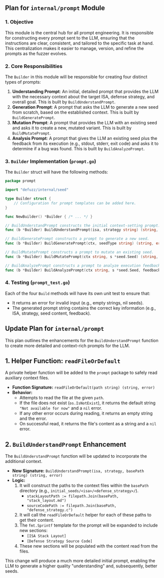 ## Plan for `internal/prompt` Module

### 1. Objective

This module is the central hub for all prompt engineering. It is responsible for constructing every prompt sent to the LLM, ensuring that the instructions are clear, consistent, and tailored to the specific task at hand. This centralization makes it easier to manage, version, and refine the prompts as the fuzzer evolves.

### 2. Core Responsibilities

The `Builder` in this module will be responsible for creating four distinct types of prompts:

1.  **Understanding Prompt**: An initial, detailed prompt that provides the LLM with the necessary context about the target ISA, defense strategy, and overall goal. This is built by `BuildUnderstandPrompt`.
2.  **Generation Prompt**: A prompt that asks the LLM to generate a new seed from scratch, based on the established context. This is built by `BuildGeneratePrompt`.
3.  **Mutation Prompt**: A prompt that provides the LLM with an existing seed and asks it to create a new, mutated variant. This is built by `BuildMutatePrompt`.
4.  **Analysis Prompt**: A prompt that gives the LLM an existing seed plus the feedback from its execution (e.g., stdout, stderr, exit code) and asks it to determine if a bug was found. This is built by `BuildAnalyzePrompt`.

### 3. `Builder` Implementation (`prompt.go`)

The `Builder` struct will have the following methods:

```go
package prompt

import "defuzz/internal/seed"

type Builder struct {
    // Configuration for prompt templates can be added here.
}

func NewBuilder() *Builder { /* ... */ }

// BuildUnderstandPrompt constructs the initial context-setting prompt.
func (b *Builder) BuildUnderstandPrompt(isa, strategy string) (string, error) { /* ... */ }

// BuildGeneratePrompt constructs a prompt to generate a new seed.
func (b *Builder) BuildGeneratePrompt(ctx, seedType string) (string, error) { /* ... */ }

// BuildMutatePrompt constructs a prompt to mutate an existing seed.
func (b *Builder) BuildMutatePrompt(ctx string, s *seed.Seed) (string, error) { /* ... */ }

// BuildAnalyzePrompt constructs a prompt to analyze execution feedback.
func (b *Builder) BuildAnalyzePrompt(ctx string, s *seed.Seed, feedback string) (string, error) { /* ... */ }
```

### 4. Testing (`prompt_test.go`)

Each of the four `Build` methods will have its own unit test to ensure that:

- It returns an error for invalid input (e.g., empty strings, nil seeds).
- The generated prompt string contains the correct key information (e.g., ISA, strategy, seed content, feedback).

## Update Plan for `internal/prompt`

This plan outlines the enhancements for the `BuildUnderstandPrompt` function to create more detailed and context-rich prompts for the LLM.

## 1. Helper Function: `readFileOrDefault`

A private helper function will be added to the `prompt` package to safely read auxiliary context files.

- **Function Signature:** `readFileOrDefault(path string) (string, error)`
- **Behavior:**
  - Attempts to read the file at the given `path`.
  - If the file does not exist (`os.IsNotExist`), it returns the default string `"Not available for now"` and a `nil` error.
  - If any other error occurs during reading, it returns an empty string and the error.
  - On successful read, it returns the file's content as a string and a `nil` error.

## 2. `BuildUnderstandPrompt` Enhancement

The `BuildUnderstandPrompt` function will be updated to incorporate the additional context.

- **New Signature:** `BuildUnderstandPrompt(isa, strategy, basePath string) (string, error)`
- **Logic:**
  1.  It will construct the paths to the context files within the `basePath` directory (e.g., `initial_seeds/<isa>/<defense_strategy>/`).
      - `stackLayoutPath := filepath.Join(basePath, "stack_layout.md")`
      - `sourceCodePath := filepath.Join(basePath, "defense_strategy.c")`
  2.  It will call the `readFileOrDefault` helper for each of these paths to get their content.
  3.  The `fmt.Sprintf` template for the prompt will be expanded to include new sections:
      - `[ISA Stack Layout]`
      - `[Defense Strategy Source Code]`
  4.  These new sections will be populated with the content read from the files.

This change will produce a much more detailed initial prompt, enabling the LLM to generate a higher quality "understanding" and, subsequently, better seeds.
